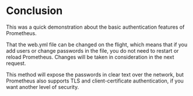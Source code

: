 # Conclusion

This was a quick demonstration about the basic authentication features of
Prometheus.

That the web.yml file can be changed on the flight, which means
that if you add users or change passwords in the file, you do not need to
restart or reload Prometheus. Changes will be taken in consideration in the next
request.

This method will expose the passwords in clear text over the network, but
Prometheus also supports TLS and client-certificate authentication, if you want
another level of security.
